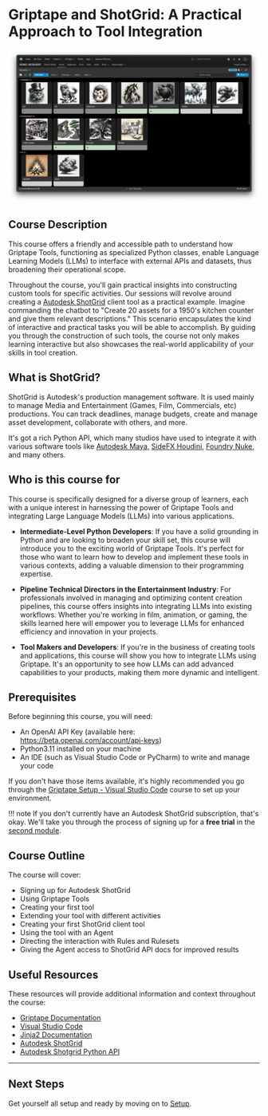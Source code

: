 # Griptape and ShotGrid: A Practical Approach to Tool Integration
![ShotGrid Assets view](assets/img/shotgrid_assets.png)

## Course Description
This course offers a friendly and accessible path to understand how Griptape Tools, functioning as specialized Python classes, enable Language Learning Models (LLMs) to interface with external APIs and datasets, thus broadening their operational scope.

Throughout the course, you'll gain practical insights into constructing custom tools for specific activities. Our sessions will revolve around creating a [Autodesk ShotGrid](https://www.shotgridsoftware.com/) client tool as a practical example. Imagine commanding the chatbot to "Create 20 assets for a 1950's kitchen counter and give them relevant descriptions." This scenario encapsulates the kind of interactive and practical tasks you will be able to accomplish. By guiding you through the construction of such tools, the course not only makes learning interactive but also showcases the real-world applicability of your skills in tool creation.

## What is ShotGrid?
ShotGrid is Autodesk's production management software. It is used mainly to manage Media and Entertainment (Games, Film, Commercials, etc) productions. You can track deadlines, manage budgets, create and manage asset development, collaborate with others, and more. 

It's got a rich Python API, which many studios have used to integrate it with various software tools like [Autodesk Maya](https://www.autodesk.com/za/products/maya/overview-dts), [SideFX Houdini](https://www.sidefx.com/products/houdini/), [Foundry Nuke](https://www.foundry.com/products/nuke-family/nuke), and many others.


## Who is this course for
This course is specifically designed for a diverse group of learners, each with a unique interest in harnessing the power of Griptape Tools and integrating Large Language Models (LLMs) into various applications.

* **Intermediate-Level Python Developers**: If you have a solid grounding in Python and are looking to broaden your skill set, this course will introduce you to the exciting world of Griptape Tools. It's perfect for those who want to learn how to develop and implement these tools in various contexts, adding a valuable dimension to their programming expertise.

* **Pipeline Technical Directors in the Entertainment Industry**: For professionals involved in managing and optimizing content creation pipelines, this course offers insights into integrating LLMs into existing workflows. Whether you're working in film, animation, or gaming, the skills learned here will empower you to leverage LLMs for enhanced efficiency and innovation in your projects.

* **Tool Makers and Developers**: If you're in the business of creating tools and applications, this course will show you how to integrate LLMs using Griptape. It's an opportunity to see how LLMs can add advanced capabilities to your products, making them more dynamic and intelligent.

## Prerequisites
Before beginning this course, you will need:

- An OpenAI API Key (available here: https://beta.openai.com/account/api-keys)
- Python3.11 installed on your machine
- An IDE (such as Visual Studio Code or PyCharm) to write and manage your code

If you don't have those items available, it's highly recommended you go through the [Griptape Setup - Visual Studio Code](../../setup/index.md) course to set up your environment.

!!! note 
    If you don't currently have an Autodesk ShotGrid subscription, that's okay. We'll take you through the process of signing up for a **free trial** in the [second module](02_shotgrid.md).

## Course Outline
The course will cover:

* Signing up for Autodesk ShotGrid
* Using Griptape Tools
* Creating your first tool
* Extending your tool with different activities
* Creating your first ShotGrid client tool
* Using the tool with an Agent
* Directing the interaction with Rules and Rulesets
* Giving the Agent access to ShotGrid API docs for improved results

## Useful Resources
These resources will provide additional information and context throughout the course:

- [Griptape Documentation](https://github.com/griptape-ai/griptape)
- [Visual Studio Code](https://code.visualstudio.com/)
- [Jinja2 Documentation](https://jinja.palletsprojects.com/en/3.1.x/)
- [Autodesk ShotGrid](https://www.shotgridsoftware.com/)
- [Autodesk Shotgrid Python API](https://developers.shotgridsoftware.com/python-api/)


---
## Next Steps

Get yourself all setup and ready by moving on to [Setup](01_setup.md).

<!-- 
---

Explaining the functionality of a basic tool
Hands-on demonstration using Griptape
Building Your First Tool from a Template

Utilizing GitHub tool templates (e.g., Griptape's GitHub)
Modifying the template for a simple application
Module 3: Integrating ShotGrid with Basic Tools
Introduction to ShotGrid API

Basics of the ShotGrid API
Setting up a ShotGrid script for API access
Demonstrating API interactions using Python command line
Creating a Basic ShotGrid Tool

Implementing a basic execute method within the ShotGrid context
Testing and validation of the tool with ShotGrid
Module 4: Advanced Tool Development
Developing a Chat Bot with ShotGrid Integration

Fundamentals of chatbot functionality
Integrating chatbot features with ShotGrid tools
Enhancing the Chat Bot with Advanced Features

Optimizing with rules and ShotGrid Agent
Effective use of the ShotGrid API and multiple queries
Adding thumbnail capabilities
API Access Enhancement with VectorQuery

Introduction to VectorQuery
How to use VectorQuery for improved API interactions
Conclusion
Summary of key learnings
Best practices in tool integration
Encouragement for continued learning and experimentation
Supplementary Materials
Additional resources and links
Code snippets and example templates
Community forums for further support and discussion -->
